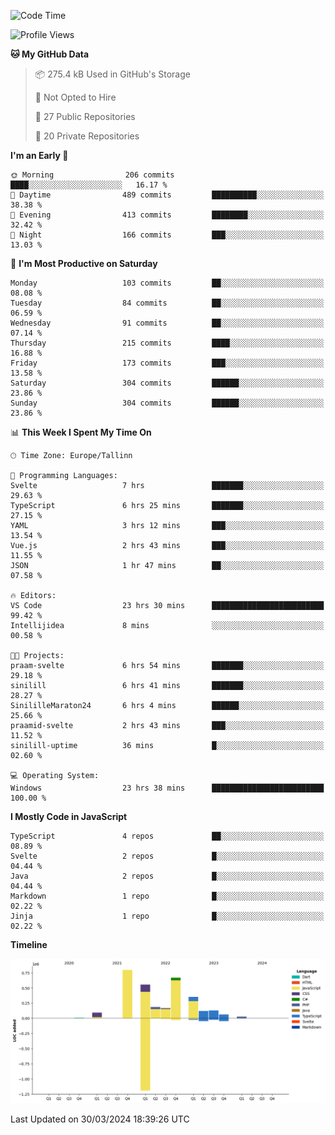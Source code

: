 <!--START_SECTION:waka-->
![Code Time](http://img.shields.io/badge/Code%20Time-754%20hrs%2037%20mins-blue)

![Profile Views](http://img.shields.io/badge/Profile%20Views-8-blue)

**🐱 My GitHub Data** 

> 📦 275.4 kB Used in GitHub's Storage 
 > 
> 🚫 Not Opted to Hire
 > 
> 📜 27 Public Repositories 
 > 
> 🔑 20 Private Repositories 
 > 
**I'm an Early 🐤** 

```text
🌞 Morning                206 commits         ████░░░░░░░░░░░░░░░░░░░░░   16.17 % 
🌆 Daytime                489 commits         ██████████░░░░░░░░░░░░░░░   38.38 % 
🌃 Evening                413 commits         ████████░░░░░░░░░░░░░░░░░   32.42 % 
🌙 Night                  166 commits         ███░░░░░░░░░░░░░░░░░░░░░░   13.03 % 
```
📅 **I'm Most Productive on Saturday** 

```text
Monday                   103 commits         ██░░░░░░░░░░░░░░░░░░░░░░░   08.08 % 
Tuesday                  84 commits          ██░░░░░░░░░░░░░░░░░░░░░░░   06.59 % 
Wednesday                91 commits          ██░░░░░░░░░░░░░░░░░░░░░░░   07.14 % 
Thursday                 215 commits         ████░░░░░░░░░░░░░░░░░░░░░   16.88 % 
Friday                   173 commits         ███░░░░░░░░░░░░░░░░░░░░░░   13.58 % 
Saturday                 304 commits         ██████░░░░░░░░░░░░░░░░░░░   23.86 % 
Sunday                   304 commits         ██████░░░░░░░░░░░░░░░░░░░   23.86 % 
```


📊 **This Week I Spent My Time On** 

```text
🕑︎ Time Zone: Europe/Tallinn

💬 Programming Languages: 
Svelte                   7 hrs               ███████░░░░░░░░░░░░░░░░░░   29.63 % 
TypeScript               6 hrs 25 mins       ███████░░░░░░░░░░░░░░░░░░   27.15 % 
YAML                     3 hrs 12 mins       ███░░░░░░░░░░░░░░░░░░░░░░   13.54 % 
Vue.js                   2 hrs 43 mins       ███░░░░░░░░░░░░░░░░░░░░░░   11.55 % 
JSON                     1 hr 47 mins        ██░░░░░░░░░░░░░░░░░░░░░░░   07.58 % 

🔥 Editors: 
VS Code                  23 hrs 30 mins      █████████████████████████   99.42 % 
Intellijidea             8 mins              ░░░░░░░░░░░░░░░░░░░░░░░░░   00.58 % 

🐱‍💻 Projects: 
praam-svelte             6 hrs 54 mins       ███████░░░░░░░░░░░░░░░░░░   29.18 % 
sinilill                 6 hrs 41 mins       ███████░░░░░░░░░░░░░░░░░░   28.27 % 
SinililleMaraton24       6 hrs 4 mins        ██████░░░░░░░░░░░░░░░░░░░   25.66 % 
praamid-svelte           2 hrs 43 mins       ███░░░░░░░░░░░░░░░░░░░░░░   11.52 % 
sinilill-uptime          36 mins             █░░░░░░░░░░░░░░░░░░░░░░░░   02.60 % 

💻 Operating System: 
Windows                  23 hrs 38 mins      █████████████████████████   100.00 % 
```

**I Mostly Code in JavaScript** 

```text
TypeScript               4 repos             ██░░░░░░░░░░░░░░░░░░░░░░░   08.89 % 
Svelte                   2 repos             █░░░░░░░░░░░░░░░░░░░░░░░░   04.44 % 
Java                     2 repos             █░░░░░░░░░░░░░░░░░░░░░░░░   04.44 % 
Markdown                 1 repo              █░░░░░░░░░░░░░░░░░░░░░░░░   02.22 % 
Jinja                    1 repo              █░░░░░░░░░░░░░░░░░░░░░░░░   02.22 % 
```



**Timeline**

![Lines of Code chart](https://raw.githubusercontent.com/Piilu/Piilu/main/assets/bar_graph.png)


 Last Updated on 30/03/2024 18:39:26 UTC
<!--END_SECTION:waka-->